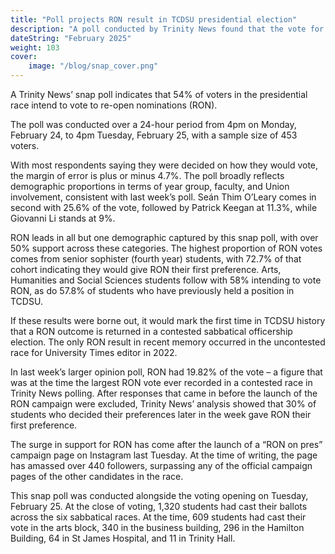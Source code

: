 ```yaml
---
title: "Poll projects RON result in TCDSU presidential election"
description: "A poll conducted by Trinity News found that the vote for RON may be twice as high as any other candidate"
dateString: "February 2025"
weight: 103
cover:
    image: "/blog/snap_cover.png"
---
```

A Trinity News’ snap poll indicates that 54% of voters in the presidential race intend to vote to re-open nominations (RON).

The poll was conducted over a 24-hour period from 4pm on Monday, February 24, to 4pm Tuesday, February 25, with a sample size of 453 voters.

With most respondents saying they were decided on how they would vote, the margin of error is plus or minus 4.7%. The poll broadly reflects demographic proportions in terms of year group, faculty, and Union involvement, consistent with last week’s poll. Seán Thim O’Leary comes in second with 25.6% of the vote, followed by Patrick Keegan at 11.3%, while Giovanni Li stands at 9%.

RON leads in all but one demographic captured by this snap poll, with over 50% support across these categories. The highest proportion of RON votes comes from senior sophister (fourth year) students, with 72.7% of that cohort indicating they would give RON their first preference. Arts, Humanities and Social Sciences students follow with 58% intending to vote RON, as do 57.8% of students who have previously held a position in TCDSU.

If these results were borne out, it would mark the first time in TCDSU history that a RON outcome is returned in a contested sabbatical officership election. The only RON result in recent memory occurred in the uncontested race for University Times editor in 2022.

In last week’s larger opinion poll, RON had 19.82% of the vote – a figure that was at the time the largest RON vote ever recorded in a contested race in Trinity News polling. After responses that came in before the launch of the RON campaign were excluded, Trinity News’ analysis showed that 30% of students who decided their preferences later in the week gave RON their first preference.

The surge in support for RON has come after the launch of a “RON on pres” campaign page on Instagram last Tuesday. At the time of writing, the page has amassed over 440 followers, surpassing any of the official campaign pages of the other candidates in the race.

This snap poll was conducted alongside the voting opening on Tuesday, February 25. At the close of voting, 1,320 students had cast their ballots across the six sabbatical races. At the time, 609 students had cast their vote in the arts block, 340 in the business building, 296 in the Hamilton Building, 64 in St James Hospital, and 11 in Trinity Hall.